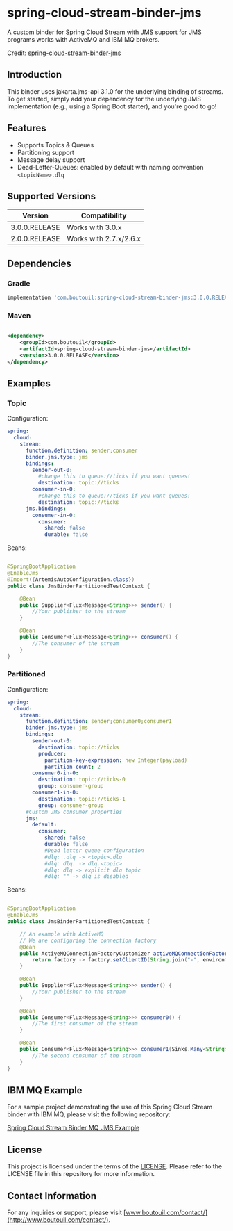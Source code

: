 # spring-cloud-stream-binder-jms

A custom binder for Spring Cloud Stream with JMS support for JMS programs works with ActiveMQ and IBM MQ brokers.

Credit: [spring-cloud-stream-binder-jms](https://github.com/gevoulga/spring-cloud-stream-binder-jms)

## Introduction

This binder uses jakarta.jms-api 3.1.0 for the underlying binding of streams. To get started, simply add your dependency
for the underlying JMS implementation (e.g., using a Spring Boot starter), and you're good to go!

## Features

- Supports Topics & Queues
- Partitioning support
- Message delay support
- Dead-Letter-Queues: enabled by default with naming convention `<topicName>.dlq`

## Supported Versions

| Version       | Compatibility          |
|---------------|------------------------|
| 3.0.0.RELEASE | Works with 3.0.x       |
| 2.0.0.RELEASE | Works with 2.7.x/2.6.x |

## Dependencies

### Gradle

```groovy
implementation 'com.boutouil:spring-cloud-stream-binder-jms:3.0.0.RELEASE'
```

### Maven

```xml

<dependency>
    <groupId>com.boutouil</groupId>
    <artifactId>spring-cloud-stream-binder-jms</artifactId>
    <version>3.0.0.RELEASE</version>
</dependency>
```

## Examples

### Topic

Configuration:

```yaml
spring:
  cloud:
    stream:
      function.definition: sender;consumer
      binder.jms.type: jms
      bindings:
        sender-out-0:
          #change this to queue://ticks if you want queues!
          destination: topic://ticks
        consumer-in-0:
          #change this to queue://ticks if you want queues!
          destination: topic://ticks
      jms.bindings:
        consumer-in-0:
          consumer:
            shared: false
            durable: false
```

Beans:

```java

@SpringBootApplication
@EnableJms
@Import({ArtemisAutoConfiguration.class})
public class JmsBinderPartitionedTestContext {

    @Bean
    public Supplier<Flux<Message<String>>> sender() {
        //Your publisher to the stream
    }

    @Bean
    public Consumer<Flux<Message<String>>> consumer() {
        //The consumer of the stream
    }
}
```

### Partitioned

Configuration:

```yaml
spring:
  cloud:
    stream:
      function.definition: sender;consumer0;consumer1
      binder.jms.type: jms
      bindings:
        sender-out-0:
          destination: topic://ticks
          producer:
            partition-key-expression: new Integer(payload)
            partition-count: 2
        consumer0-in-0:
          destination: topic://ticks-0
          group: consumer-group
        consumer1-in-0:
          destination: topic://ticks-1
          group: consumer-group
      #Custom JMS consumer properties
      jms:
        default:
          consumer:
            shared: false
            durable: false
            #Dead letter queue configuration
            #dlq: .dlq -> <topic>.dlq
            #dlq: dlq. -> dlq.<topic>
            #dlq: dlq -> explicit dlq topic
            #dlq: "" -> dlq is disabled
```

Beans:

```java

@SpringBootApplication
@EnableJms
public class JmsBinderPartitionedTestContext {

    // An example with ActiveMQ
    // We are configuring the connection factory
    @Bean
    public ActiveMQConnectionFactoryCustomizer activeMQConnectionFactoryCustomizer(Environment environment) {
        return factory -> factory.setClientID(String.join("-", environment.getActiveProfiles()));
    }

    @Bean
    public Supplier<Flux<Message<String>>> sender() {
        //Your publisher to the stream
    }

    @Bean
    public Consumer<Flux<Message<String>>> consumer0() {
        //The first consumer of the stream
    }

    @Bean
    public Consumer<Flux<Message<String>>> consumer1(Sinks.Many<String> out1) {
        //The second consumer of the stream
    }
}
```

## IBM MQ Example

For a sample project demonstrating the use of this Spring Cloud Stream binder with IBM MQ, please visit the following
repository:

[Spring Cloud Stream Binder MQ JMS Example](https://github.com/mohammedamineboutouil/spring-cloud-stream-binder-mq-jms)

## License

This project is licensed under the terms of the [LICENSE](LICENSE). Please refer to the LICENSE file in this repository
for more information.

## Contact Information

For any inquiries or support, please visit [www.boutouil.com/contact/](http://www.boutouil.com/contact/).
